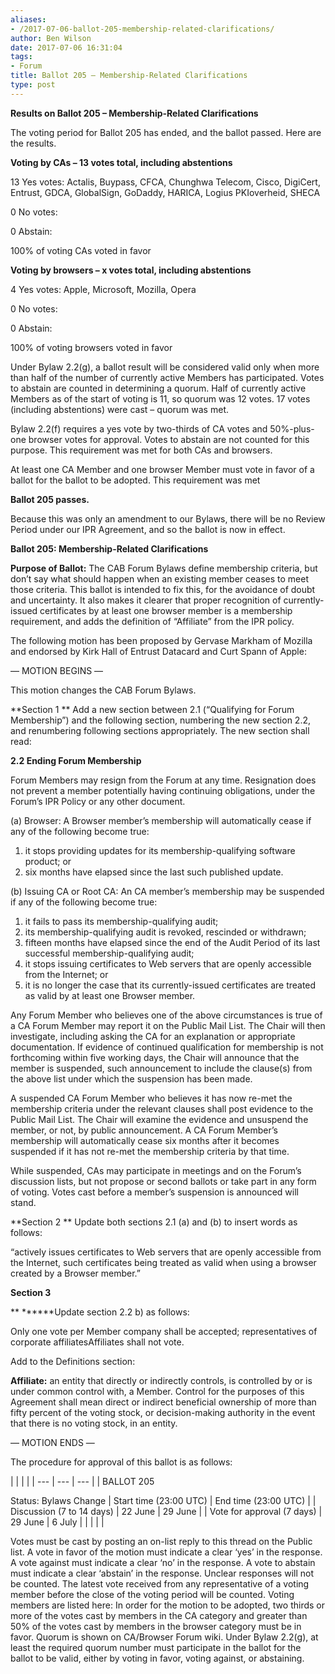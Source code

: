 ```yaml
---
aliases:
- /2017-07-06-ballot-205-membership-related-clarifications/
author: Ben Wilson
date: 2017-07-06 16:31:04
tags:
- Forum
title: Ballot 205 – Membership-Related Clarifications
type: post
---
```


**Results on Ballot 205 – Membership-Related Clarifications**

The voting period for Ballot 205 has ended, and the ballot passed. Here are the results.

**Voting by CAs – 13 votes total, including abstentions**

13 Yes votes: Actalis, Buypass, CFCA, Chunghwa Telecom, Cisco, DigiCert, Entrust, GDCA, GlobalSign, GoDaddy, HARICA, Logius PKIoverheid, SHECA

0 No votes:

0 Abstain:

100% of voting CAs voted in favor

**Voting by browsers – x votes total, including abstentions**

4 Yes votes: Apple, Microsoft, Mozilla, Opera

0 No votes:

0 Abstain:

100% of voting browsers voted in favor

Under Bylaw 2.2(g), a ballot result will be considered valid only when more than half of the number of currently active Members has participated. Votes to abstain are counted in determining a quorum. Half of currently active Members as of the start of voting is 11, so quorum was 12 votes. 17 votes (including abstentions) were cast – quorum was met.

Bylaw 2.2(f) requires a yes vote by two-thirds of CA votes and 50%-plus-one browser votes for approval. Votes to abstain are not counted for this purpose. This requirement was met for both CAs and browsers.

At least one CA Member and one browser Member must vote in favor of a ballot for the ballot to be adopted. This requirement was met

**Ballot 205 passes.**

Because this was only an amendment to our Bylaws, there will be no Review Period under our IPR Agreement, and so the ballot is now in effect.

**Ballot 205: Membership-Related Clarifications**

**Purpose of Ballot:** The CAB Forum Bylaws define membership criteria, but don’t say what should happen when an existing member ceases to meet those criteria. This ballot is intended to fix this, for the avoidance of doubt and uncertainty. It also makes it clearer that proper recognition of currently-issued certificates by at least one browser member is a membership requirement, and adds the definition of “Affiliate” from the IPR policy.

The following motion has been proposed by Gervase Markham of Mozilla and endorsed by Kirk Hall of Entrust Datacard and Curt Spann of Apple:

— MOTION BEGINS —

This motion changes the CAB Forum Bylaws.

**Section 1
**
Add a new section between 2.1 (“Qualifying for Forum Membership”) and the following section, numbering the new section 2.2, and renumbering following sections appropriately. The new section shall read:

**2.2 Ending Forum Membership**

Forum Members may resign from the Forum at any time. Resignation does not prevent a member potentially having continuing obligations, under the Forum’s IPR Policy or any other document.

(a) Browser: A Browser member’s membership will automatically cease if any of the following become true:

1. it stops providing updates for its membership-qualifying software product; or
1. six months have elapsed since the last such published update.

(b) Issuing CA or Root CA: An CA member’s membership may be suspended if any of the following become true:

1. it fails to pass its membership-qualifying audit;
1. its membership-qualifying audit is revoked, rescinded or withdrawn;
1. fifteen months have elapsed since the end of the Audit Period of its last successful membership-qualifying audit;
1. it stops issuing certificates to Web servers that are openly accessible from the Internet; or
1. it is no longer the case that its currently-issued certificates are treated as valid by at least one Browser member.

Any Forum Member who believes one of the above circumstances is true of a CA Forum Member may report it on the Public Mail List. The Chair will then investigate, including asking the CA for an explanation or appropriate documentation. If evidence of continued qualification for membership is not forthcoming within five working days, the Chair will announce that the member is suspended, such announcement to include the clause(s) from the above list under which the suspension has been made.

A suspended CA Forum Member who believes it has now re-met the membership criteria under the relevant clauses shall post evidence to the Public Mail List. The Chair will examine the evidence and unsuspend the member, or not, by public announcement. A CA Forum Member’s membership will automatically cease six months after it becomes suspended if it has not re-met the membership criteria by that time.

While suspended, CAs may participate in meetings and on the Forum’s discussion lists, but not propose or second ballots or take part in any form of voting. Votes cast before a member’s suspension is announced will stand.

**Section 2
**
Update both sections 2.1 (a) and (b) to insert words as follows:

“actively issues certificates to Web servers that are openly accessible from the Internet, such certificates being treated as valid when using a browser created by a Browser member.”

**Section 3**

**
******Update section 2.2 b) as follows:

Only one vote per Member company shall be accepted; representatives of corporate affiliatesAffiliates shall not vote.

Add to the Definitions section:

**Affiliate:** an entity that directly or indirectly controls, is controlled by or is under common control with, a Member. Control for the purposes of this Agreement shall mean direct or indirect beneficial ownership of more than fifty percent of the voting stock, or decision-making authority in the event that there is no voting stock, in an entity.

— MOTION ENDS —

The procedure for approval of this ballot is as follows:

| | | |
| --- | --- | --- | |
BALLOT 205

Status: Bylaws Change |
Start time (23:00 UTC) |
End time (23:00 UTC) | |
Discussion (7 to 14 days) |
22 June |
29 June | |
Vote for approval (7 days) |
29 June |
6 July |
| | | |

Votes must be cast by posting an on-list reply to this thread on the Public list. A vote in favor of the motion must indicate a clear ‘yes’ in the response. A vote against must indicate a clear ‘no’ in the response. A vote to abstain must indicate a clear ‘abstain’ in the response. Unclear responses will not be counted. The latest vote received from any representative of a voting member before the close of the voting period will be counted. Voting members are listed here: In order for the motion to be adopted, two thirds or more of the votes cast by members in the CA category and greater than 50% of the votes cast by members in the browser category must be in favor. Quorum is shown on CA/Browser Forum wiki. Under Bylaw 2.2(g), at least the required quorum number must participate in the ballot for the ballot to be valid, either by voting in favor, voting against, or abstaining.